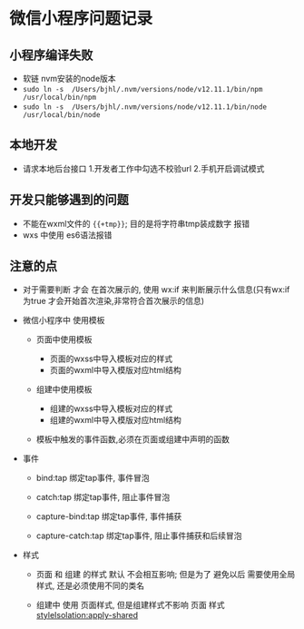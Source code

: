 # 微信小程序问题记录

## 小程序编译失败

* 软链 nvm安装的node版本
* `sudo ln -s  /Users/bjhl/.nvm/versions/node/v12.11.1/bin/npm /usr/local/bin/npm`
* `sudo ln -s  /Users/bjhl/.nvm/versions/node/v12.11.1/bin/node /usr/local/bin/node`

## 本地开发

* 请求本地后台接口 1.开发者工作中勾选不校验url 2.手机开启调试模式


## 开发只能够遇到的问题

* 不能在wxml文件的 `{{+tmp}}`; 目的是将字符串tmp装成数字 报错
* wxs 中使用 es6语法报错

## 注意的点

* 对于需要判断 才会 在首次展示的, 使用 wx:if 来判断展示什么信息(只有wx:if 为true 才会开始首次渲染,非常符合首次展示的信息)

* 微信小程序中 使用模板
  * 页面中使用模板
    * 页面的wxss中导入模板对应的样式
    * 页面的wxml中导入模版对应html结构

  * 组建中使用模板
    * 组建的wxss中导入模板对应的样式
    * 组建的wxml中导入模版对应html结构
  * 模板中触发的事件函数,必须在页面或组建中声明的函数

* 事件
  * bind:tap 绑定tap事件, 事件冒泡
  * catch:tap 绑定tap事件, 阻止事件冒泡

  * capture-bind:tap  绑定tap事件, 事件捕获
  * capture-catch:tap 绑定tap事件, 阻止事件捕获和后续冒泡

* 样式
  * 页面 和 组建 的样式 默认 不会相互影响; 但是为了 避免以后 需要使用全局样式, 还是必须使用不同的类名

  * 组建中 使用 页面样式, 但是组建样式不影响 页面 样式
    [styleIsolation:apply-shared](https://developers.weixin.qq.com/miniprogram/dev/framework/custom-component/wxml-wxss.html)
